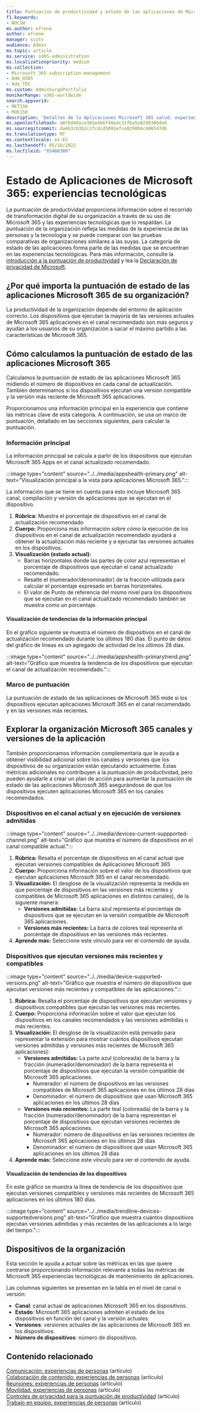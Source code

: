 ```yaml
---
title: Puntuación de productividad y estado de las aplicaciones de Microsoft 365
f1.keywords:
- NOCSH
ms.author: efrene
author: efrene
manager: scotv
audience: Admin
ms.topic: article
ms.service: o365-administration
ms.localizationpriority: medium
ms.collection:
- Microsoft 365-subscription-management
- Adm_O365
- Adm_TOC
ms.custom: AdminSurgePortfolio
monikerRange: o365-worldwide
search.appverid:
- MET150
- MOE150
description: 'Detalles de la Aplicaciones Microsoft 365 salud: experiencias tecnológicas Puntuación de productividad.'
ms.openlocfilehash: a87bd49ace301eeb6f48edc31fba5a02d0386de6
ms.sourcegitcommit: da6b3cb3b2ccfcdcd5091efce8290b6c486547db
ms.translationtype: MT
ms.contentlocale: es-ES
ms.lasthandoff: 05/18/2022
ms.locfileid: "65466380"
---
```

# <a name="microsoft-365-apps-health--technology-experiences"></a>Estado de Aplicaciones de Microsoft 365: experiencias tecnológicas

La puntuación de productividad proporciona información sobre el recorrido de transformación digital de su organización a través de su uso de Microsoft 365 y las experiencias tecnológicas que lo respaldan. La puntuación de la organización refleja las medidas de la experiencia de las personas y la tecnología y se puede comparar con las pruebas comparativas de organizaciones similares a las suyas. La categoría de estado de las aplicaciones forma parte de las medidas que se encuentran en las experiencias tecnológicas. Para más información, consulte la [introducción a la puntuación de productividad](productivity-score.md) y lea la [Declaración de privacidad de Microsoft](https://privacy.microsoft.com/privacystatement).

## <a name="why-your-organizations-microsoft-365-apps-health-score-matters"></a>¿Por qué importa la puntuación de estado de las aplicaciones Microsoft 365 de su organización?

La productividad de la organización depende del entorno de aplicación correcto. Los dispositivos que ejecutan la mayoría de las versiones actuales de Microsoft 365 aplicaciones en el canal recomendado son más seguros y ayudan a los usuarios de su organización a sacar el máximo partido a las características de Microsoft 365.

## <a name="how-we-calculate-the-microsoft-365-apps-health-score"></a>Cómo calculamos la puntuación de estado de las aplicaciones Microsoft 365

Calculamos la puntuación de estado de las aplicaciones Microsoft 365 midiendo el número de dispositivos en cada canal de actualización. También determinamos si los dispositivos ejecutan una versión compatible y la versión más reciente de Microsoft 365 aplicaciones.

Proporcionamos una información principal en la experiencia que contiene las métricas clave de esta categoría. A continuación, se usa un marco de puntuación, detallado en las secciones siguientes, para calcular la puntuación.

### <a name="primary-insight"></a>Información principal

La información principal se calcula a partir de los dispositivos que ejecutan Microsoft 365 Apps en el canal actualizado recomendado.

:::image type="content" source="../../media/appshealth-primary.png" alt-text="Visualización principal a la vista para aplicaciones Microsoft 365.":::

La información que se tiene en cuenta para esto incluye Microsoft 365 canal, compilación y versión de aplicaciones que se ejecutan en el dispositivo.

1. **Rúbrica:**  Muestra el porcentaje de dispositivos en el canal de actualización recomendado
1. **Cuerpo:**  Proporciona más información sobre cómo la ejecución de los dispositivos en el canal de actualización recomendado ayudará a obtener la actualización más reciente y a ejecutar las versiones actuales en los dispositivos.
1. **Visualización (estado actual):**
    - Barras horizontales donde las partes de color azul representan el porcentaje de dispositivos que ejecutan el canal actualizado recomendado.
    - Resalte el (numerador/denominador) de la fracción utilizada para calcular el porcentaje expresado en barras horizontales.
    - El valor de Punto de referencia del mismo nivel para los dispositivos que se ejecutan en el canal actualizado recomendado también se muestra como un porcentaje.

#### <a name="trend-visualization-of-the-primary-insight"></a>Visualización de tendencias de la información principal

En el gráfico siguiente se muestra el número de dispositivos en el canal de actualización recomendado durante los últimos 180 días. El punto de datos del gráfico de líneas es un agregado de actividad de los últimos 28 días.

:::image type="content" source="../../media/appshealth-primarytrend.png" alt-text="Gráfico que muestra la tendencia de los dispositivos que ejecutan el canal de actualización recomendado.":::

### <a name="scoring-framework"></a>Marco de puntuación

La puntuación de estado de las aplicaciones de Microsoft 365 mide si los dispositivos ejecutan aplicaciones Microsoft 365 en el canal recomendado y en las versiones más recientes.

## <a name="explore-your-organization-microsoft-365-app-channels-and-versions"></a>Explorar la organización Microsoft 365 canales y versiones de la aplicación

También proporcionamos información complementaria que le ayuda a obtener visibilidad adicional sobre los canales y versiones que los dispositivos de su organización están ejecutando actualmente. Estas métricas adicionales no contribuyen a la puntuación de productividad, pero pueden ayudarle a crear un plan de acción para aumentar la puntuación de estado de las aplicaciones Microsoft 365 asegurándose de que los dispositivos ejecuten aplicaciones Microsoft 365 en los canales recomendados.

### <a name="devices-on-current-channel-and-running-supported-versions"></a>Dispositivos en el canal actual y en ejecución de versiones admitidas

:::image type="content" source="../../media/devices-current-suppported-channel.png" alt-text="Gráfico que muestra el número de dispositivos en el canal compatible actual.":::

1. **Rúbrica:**  Resalta el porcentaje de dispositivos en el canal actual que ejecutan versiones compatibles de Aplicaciones Microsoft 365
1. **Cuerpo:**  Proporciona información sobre el valor de los dispositivos que ejecutan aplicaciones Microsoft 365 en el canal recomendado.
1. **Visualización:**  El desglose de la visualización representa la medida en que porcentaje de dispositivos en las versiones más recientes y compatibles de Microsoft 365 aplicaciones en distintos canales), de la siguiente manera:
    - **Versiones admitidas:** La barra azul representa el porcentaje de dispositivos que se ejecutan en la versión compatible de Microsoft 365 aplicaciones.
    - **Versiones más recientes:** La barra de colores teal representa el porcentaje de dispositivos en las versiones más recientes.
1. **Aprende más:**   Seleccione este vínculo para ver el contenido de ayuda.

### <a name="devices-running-latest-and-supported-versions"></a>Dispositivos que ejecutan versiones más recientes y compatibles

:::image type="content" source="../../media/device-supported-versions.png" alt-text="Gráfico que muestra el número de dispositivos que ejecutan versiones más recientes y compatibles de las aplicaciones.":::

1. **Rúbrica:**  Resalta el porcentaje de dispositivos que ejecutan versiones y dispositivos compatibles que ejecutan las versiones más recientes.
1. **Cuerpo:**  Proporciona información sobre el valor que ejecutan los dispositivos en los canales recomendados y las versiones admitidas o más recientes.
1. **Visualización:** El desglose de la visualización está pensado para representar la extensión para mostrar cuántos dispositivos ejecutan versiones admitidas y versiones más recientes de Microsoft 365 aplicaciones):
    - **Versiones admitidas:** La parte azul (coloreada) de la barra y la fracción (numerador/denominador) de la barra representa el porcentaje de dispositivos que ejecutan la versión compatible de Microsoft 365 aplicaciones.
        - Numerador: el número de dispositivos en las versiones compatibles de Microsoft 365 aplicaciones en los últimos 28 días
        - Denominador: el número de dispositivos que usan Microsoft 365 aplicaciones en los últimos 28 días
    - **Versiones más recientes:** La parte teal (coloreada) de la barra y la fracción (numerador/denominador) de la barra representan el porcentaje de dispositivos que ejecutan versiones recientes de Microsoft 365 aplicaciones.
        - Numerador: número de dispositivos en las versiones recientes de Microsoft 365 aplicaciones en los últimos 28 días
        - Denominador: el número de dispositivos que usan Microsoft 365 aplicaciones en los últimos 28 días
1. **Aprende más:**   Seleccione este vínculo para ver el contenido de ayuda.

#### <a name="trend-visualization-of-the-devices"></a>Visualización de tendencias de los dispositivos

En este gráfico se muestra la línea de tendencia de los dispositivos que ejecutan versiones compatibles y versiones más recientes de Microsoft 365 aplicaciones en los últimos 180 días.

:::image type="content" source="../../media/trendline-devices-supportedversions.png" alt-text="Gráfico que muestra cuántos dispositivos ejecutan versiones admitidas y más recientes de las aplicaciones a lo largo del tiempo.":::

## <a name="devices-in-your-organization"></a>Dispositivos de la organización

Esta sección le ayuda a actuar sobre las métricas en las que quiere centrarse proporcionando información relevante a todas las métricas de Microsoft 365 experiencias tecnológicas de mantenimiento de aplicaciones.

Las columnas siguientes se presentan en la tabla en el nivel de canal o versión:

- **Canal**: canal actual de aplicaciones Microsoft 365 en los dispositivos.
- **Estado**: Microsoft 365 aplicaciones admiten el estado de los dispositivos en función del canal y la versión actuales.
- **Versiones**: versiones actuales de las aplicaciones de Microsoft 365 en los dispositivos.
- **Número de dispositivos**: número de dispositivos.

## <a name="related-content"></a>Contenido relacionado

[Comunicación: experiencias de personas](communication.md) (artículo)\
[Colaboración de contenido: experiencias de personas](content-collaboration.md) (artículo)\
[Reuniones: experiencias de personas](meetings.md) (artículo)\
[Movilidad: experiencias de personas](mobility.md) (artículo)\
[Controles de privacidad para la puntuación de productividad](privacy.md) (artículo)\
[Trabajo en equipo: experiencias de personas](teamwork.md) (artículo)